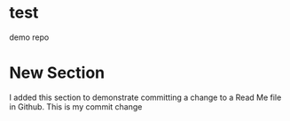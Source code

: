 # test
demo repo

# New Section
I added this section to demonstrate committing a change to a Read Me file in Github.
This is my commit change
